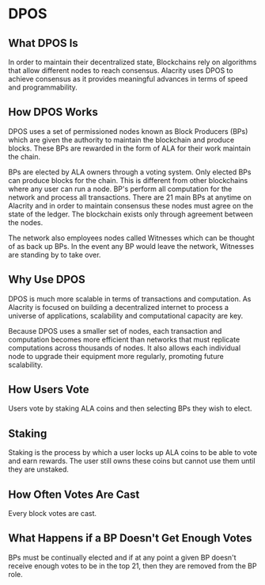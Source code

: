 # DPOS

## What DPOS Is
In order to maintain their decentralized state, Blockchains rely on algorithms that allow different nodes to reach consensus. Alacrity uses DPOS to achieve consensus as it provides meaningful advances in terms of speed and programmability.

## How DPOS Works
DPOS uses a set of permissioned nodes known as Block Producers (BPs) which are given the authority to maintain the blockchain and produce blocks. These BPs are rewarded in the form of ALA for their work maintain the chain.

BPs are elected by ALA owners through a voting system. Only elected BPs can produce blocks for the chain. This is different from other blockchains where any user can run a node. BP's perform all computation for the network and process all transactions. There are 21 main BPs at anytime on Alacrity and in order to maintain consensus these nodes must agree on the state of the ledger. The blockchain exists only through agreement between the nodes.

The network also employees nodes called Witnesses which can be thought of as back up BPs. In the event any BP would leave the network, Witnesses are standing by to take over.

## Why Use DPOS

DPOS is much more scalable in terms of transactions and computation. As Alacrity is focused on building a decentralized internet to process a universe of applications, scalability and computational capacity are key.

Because DPOS uses a smaller set of nodes, each transaction and computation becomes more efficient than networks that must replicate computations across thousands of nodes. It also allows each individual node to upgrade their equipment more regularly, promoting future scalability. 

## How Users Vote
Users vote by staking ALA coins and then selecting BPs they wish to elect.

## Staking
Staking is the process by which a user locks up ALA coins to be able to vote and earn rewards. The user still owns these coins but cannot use them until they are unstaked.

## How Often Votes Are Cast
Every block votes are cast.

## What Happens if a BP Doesn't Get Enough Votes
BPs must be continually elected and if at any point a given BP doesn't receive enough votes to be in the top 21, then they are removed from the BP role.